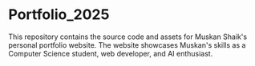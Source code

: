 # Portfolio_2025
This repository contains the source code and assets for Muskan Shaik's personal portfolio website. The website showcases Muskan's skills as a Computer Science student, web developer, and AI enthusiast.
